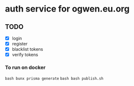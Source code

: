 # auth service for ogwen.eu.org

## TODO
 - [x] login
 - [x] register
 - [x] blacklist tokens
 - [x] verify tokens

### To run on docker
```bash bunx prisma generate```
```bash bash publish.sh```
